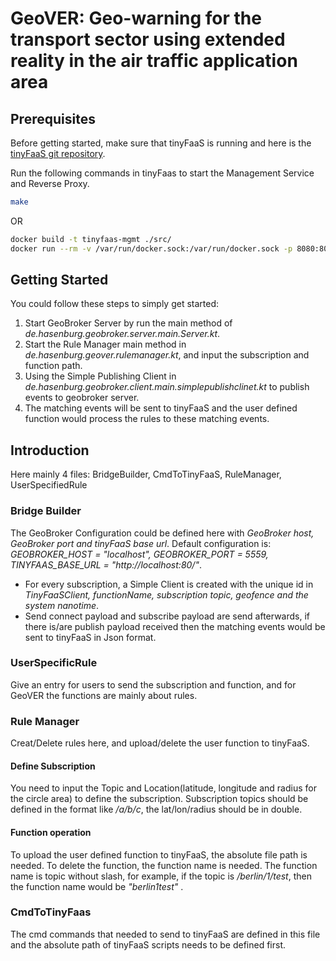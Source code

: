 # GeoVER: Geo-warning for the transport sector using extended reality in the air traffic application area


## Prerequisites

Before getting started, make sure that tinyFaaS is running and here is the [tinyFaaS git repository](https://github.com/OpenFogStack/tinyFaaS).

Run the following commands in tinyFaas to start the Management Service and Reverse Proxy.

```bash
make
```

OR

```bash
docker build -t tinyfaas-mgmt ./src/
docker run --rm -v /var/run/docker.sock:/var/run/docker.sock -p 8080:8080 --name tinyfaas-mgmt -d tinyfaas-mgmt tinyfaas-mgmt
```

## Getting Started
You could follow these steps to simply get started:

1. Start GeoBroker Server by run the main method of *de.hasenburg.geobroker.server.main.Server.kt*.
2. Start the Rule Manager main method in *de.hasenburg.geover.rulemanager.kt*, and input the subscription and function path.
3. Using the Simple Publishing Client in *de.hasenburg.geobroker.client.main.simplepublishclinet.kt* to publish events to geobroker server.
4. The matching events will be sent to tinyFaaS and the user defined function would process the rules to these matching events.


## Introduction
Here mainly 4 files: BridgeBuilder, CmdToTinyFaaS, RuleManager, UserSpecifiedRule

### Bridge Builder
The GeoBroker Configuration could be defined here with *GeoBroker host, GeoBroker port and tinyFaaS base url*. Default configuration is: *GEOBROKER_HOST = "localhost", GEOBROKER_PORT = 5559, TINYFAAS_BASE_URL = "http://localhost:80/"*.
- For every subscription, a Simple Client is created with the unique id in *TinyFaaSClient, functionName, subscription topic, geofence and the system nanotime*.
- Send connect payload and subscribe payload are send afterwards, if there is/are publish payload received then the matching events would be sent to tinyFaaS in Json format.

### UserSpecificRule
Give an entry for users to send the subscription and function, and for GeoVER the functions are mainly about rules.

### Rule Manager
Creat/Delete rules here, and upload/delete the user function to tinyFaaS.

#### Define Subscription
You need to input the Topic and Location(latitude, longitude and radius for the circle area) to define the subscription.
Subscription topics should be defined in the format like */a/b/c*, the lat/lon/radius should be in double.

#### Function operation
To upload the user defined function to tinyFaaS, the absolute file path is needed. 
To delete the function, the function name is needed. The function name is topic without slash, for example, if the topic is */berlin/1/test*, then the function name would be *"berlin1test"* .


### CmdToTinyFaas
The cmd commands that needed to send to tinyFaaS are defined in this file and the absolute path of tinyFaaS scripts needs to be defined first.
















